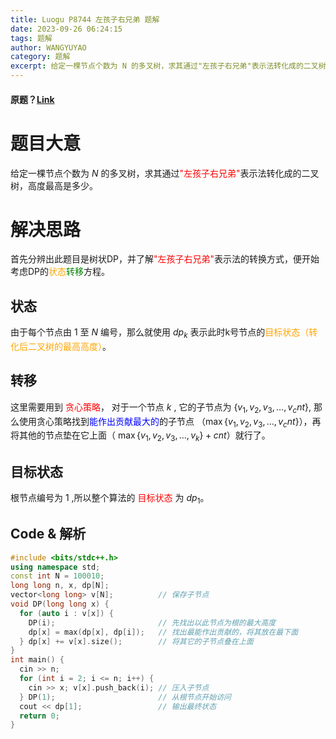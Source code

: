 ```yaml
---
title: Luogu P8744 左孩子右兄弟 题解
date: 2023-09-26 06:24:15
tags: 题解
author: WANGYUYAO
category: 题解
excerpt: 给定一棵节点个数为 N 的多叉树，求其通过"左孩子右兄弟"表示法转化成的二叉树，高度最高是多少。
---
```


#### 原题？[Link](https://www.luogu.com.cn/problem/P8744)

# 题目大意

给定一棵节点个数为 $N$ 的多叉树，求其通过<font color = 
"Red">"左孩子右兄弟"</font>表示法转化成的二叉树，高度最高是多少。

# 解决思路
首先分辨出此题目是树状DP，并了解<font color = 
"Red">"左孩子右兄弟"</font>表示法的转换方式，便开始考虑DP的<font color = "Orange">状态</font><font color = "Green">转移</font>方程。

## 状态
由于每个节点由 $1$ 至 $N$ 编号，那么就使用 $dp_{k}$ 表示此时k号节点的<font color = "Orange">目标状态（转化后二叉树的最高高度）</font>。

## 转移
这里需要用到 <font color = "Red">贪心策略</font>， 对于一个节点 $k$ , 它的子节点为 $\{v_1,v_2,v_3,\dots,v_cnt\}$, 那么使用贪心策略找到<font color = "Blue">能作出贡献最大的</font>的子节点 （$\max\{v_1,v_2,v_3,\dots,v_cnt\}$），再将其他的节点垫在它上面（ $\max\{v_1,v_2,v_3,\dots,v_k\} + cnt$）就行了。

## 目标状态
根节点编号为 $1$ ,所以整个算法的 <font color = "Red">目标状态</font> 为 $dp_1$。

## Code & 解析

```cpp
#include <bits/stdc++.h>
using namespace std;
const int N = 100010;
long long n, x, dp[N];
vector<long long> v[N];          // 保存子节点 
void DP(long long x) {
  for (auto i : v[x]) {      
    DP(i);                       // 先找出以此节点为根的最大高度
    dp[x] = max(dp[x], dp[i]);   // 找出最能作出贡献的，将其放在最下面
  } dp[x] += v[x].size();        // 将其它的子节点叠在上面
}
int main() {
  cin >> n;
  for (int i = 2; i <= n; i++) {
    cin >> x; v[x].push_back(i); // 压入子节点
  } DP(1);                       // 从根节点开始访问
  cout << dp[1];                 // 输出最终状态
  return 0;
}
```

 

